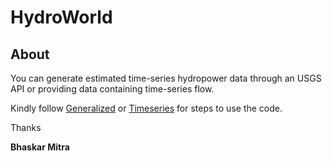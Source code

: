 # HydroWorld

## About

You can generate estimated time-series hydropower data through an USGS API or providing data containing time-series flow.

Kindly follow [Generalized](/My_Code/My_HAT/Using_Hydro_Code_Generalized.ipynb) or [Timeseries](/My_Code/My_HAT/Using_Hydro_code_Timeseries.ipynb) for steps to use the code.



Thanks

**Bhaskar Mitra**
